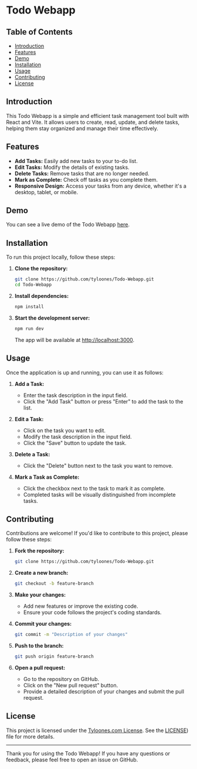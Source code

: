 # Todo Webapp

## Table of Contents

- [Introduction](#introduction)
- [Features](#features)
- [Demo](#demo)
- [Installation](#installation)
- [Usage](#usage)
- [Contributing](#contributing)
- [License](#license)

## Introduction

This Todo Webapp is a simple and efficient task management tool built with React and Vite. It allows users to create, read, update, and delete tasks, helping them stay organized and manage their time effectively.

## Features

- **Add Tasks:** Easily add new tasks to your to-do list.
- **Edit Tasks:** Modify the details of existing tasks.
- **Delete Tasks:** Remove tasks that are no longer needed.
- **Mark as Complete:** Check off tasks as you complete them.
- **Responsive Design:** Access your tasks from any device, whether it's a desktop, tablet, or mobile.

## Demo

You can see a live demo of the Todo Webapp [here](http://13.201.255.140/).

## Installation

To run this project locally, follow these steps:

1. **Clone the repository:**

    ```sh
    git clone https://github.com/tyloones/Todo-Webapp.git
    cd Todo-Webapp
    ```

2. **Install dependencies:**

    ```sh
    npm install
    ```

3. **Start the development server:**

    ```sh
    npm run dev
    ```

    The app will be available at [http://localhost:3000](http://localhost:3000).

## Usage

Once the application is up and running, you can use it as follows:

1. **Add a Task:**
   - Enter the task description in the input field.
   - Click the "Add Task" button or press "Enter" to add the task to the list.

2. **Edit a Task:**
   - Click on the task you want to edit.
   - Modify the task description in the input field.
   - Click the "Save" button to update the task.

3. **Delete a Task:**
   - Click the "Delete" button next to the task you want to remove.

4. **Mark a Task as Complete:**
   - Click the checkbox next to the task to mark it as complete.
   - Completed tasks will be visually distinguished from incomplete tasks.

## Contributing

Contributions are welcome! If you'd like to contribute to this project, please follow these steps:

1. **Fork the repository:**

    ```sh
    git clone https://github.com/tyloones/Todo-Webapp.git
    ```

2. **Create a new branch:**

    ```sh
    git checkout -b feature-branch
    ```

3. **Make your changes:**

    - Add new features or improve the existing code.
    - Ensure your code follows the project's coding standards.

4. **Commit your changes:**

    ```sh
    git commit -m "Description of your changes"
    ```

5. **Push to the branch:**

    ```sh
    git push origin feature-branch
    ```

6. **Open a pull request:**
   - Go to the repository on GitHub.
   - Click on the "New pull request" button.
   - Provide a detailed description of your changes and submit the pull request.

## License

This project is licensed under the [Tyloones.com License](https://tyloones.com). See the [LICENSE](https://tyloones.com)) file for more details.

---

Thank you for using the Todo Webapp! If you have any questions or feedback, please feel free to open an issue on GitHub.
